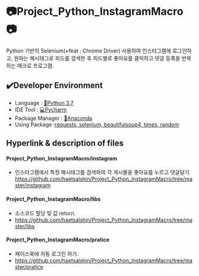 # :camera:Project_Python_InstagramMacro:camera:

Python 기반의 Selenium(+feat : Chrome Driver) 사용하여 인스타그램에 로그인하고, 원하는 해시태그로 피드를 검색한 후 피드별로 좋아요를 클릭하고 댓글 등록을 반복하는 매크로 프로그램.

## :heavy_check_mark:Developer Environment
  
  - Language : [:crocodile:Python 3.7](#getting-started)
  - IDE Tool : [:computer:Pycharm](#running-the-tests)
  - Package Manager : [:snake:Anaconda](#deployment)
  - Using Package :[requests, selenium, beautifulsoup4, times, random](#built-with)    
  
## Hyperlink & description of files
#### Project_Python_InstagramMacro/instagram 
  - 인스타그램에서 특정 해시태그를 검색하여 각 게시물을 좋아요를 누르고 댓글달기
      https://github.com/haetsalshin/Project_Python_InstagramMacro/tree/master/instagram
#### Project_Python_InstagramMacro/libs
  - 소스코드 할당 및 값 return.  
  - https://github.com/haetsalshin/Project_Python_InstagramMacro/tree/master/libs

#### Project_Python_InstagramMacro/pratice
  - 페이스북에 자동 로그인 하기.
  - https://github.com/haetsalshin/Project_Python_InstagramMacro/tree/master/pratice
